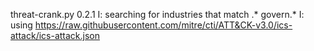 threat-crank.py 0.2.1
I: searching for industries that match .* govern.*
I: using https://raw.githubusercontent.com/mitre/cti/ATT&CK-v3.0/ics-attack/ics-attack.json
